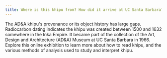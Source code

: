 ```yaml
---
title: Where is this khipu from? How did it arrive at UC Santa Barbara? 
---
```


The AD&A khipu's provenance or its object history has large gaps. Radiocarbon dating indicates the khipu was created between 1500 and 1632 somewhere in the Inka Empire. It became part of the collection of the Art, Design and Architecture (AD&A) Museum at UC Santa Barbara in 1966. Explore this online exhibition to learn more about how to read khipu, and the various methods of analysis used to study and interpret khipu. 
